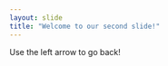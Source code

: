 ```yaml
---
layout: slide
title: "Welcome to our second slide!"
---
```

<vonhuut>
Use the left arrow to go back!
